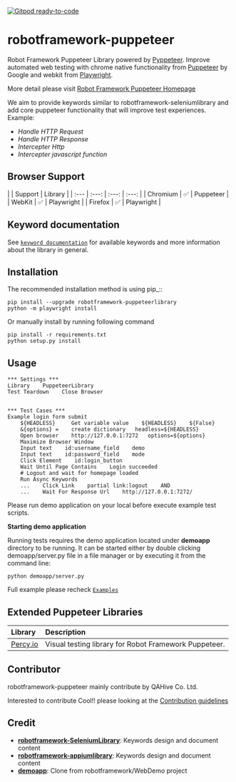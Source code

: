 [![Gitpod ready-to-code](https://img.shields.io/badge/Gitpod-ready--to--code-blue?logo=gitpod)](https://gitpod.io/#https://github.com/qahive/robotframework-puppeteer)

# robotframework-puppeteer
Robot Framework Puppeteer Library powered by [Pyppeteer](https://github.com/pyppeteer/pyppeteer). 
Improve automated web testing with chrome native functionality from [Puppeteer](https://github.com/puppeteer/puppeteer) by Google and webkit from [Playwright](https://github.com/microsoft/playwright-python).

More detail please visit [Robot Framework Puppeteer Homepage](https://qahive.github.io/robotframework-puppeteer.github.io/)

We aim to provide keywords similar to robotframework-seleniumlibrary and add core puppeteer functionality that will improve test experiences.
Example: 
- _Handle HTTP Request_
- _Handle HTTP Response_ 
- _Intercepter Http_
- _Intercepter javascript function_


Browser Support
---------------------
|          | Support | Library |
|   :---   | :---: | :---: | :---:   |
| Chromium  | ✅ | Puppeteer | 
| WebKit  | ✅ | Playwright | 
| Firefox  | ✅ | Playwright | 


Keyword documentation
---------------------
See [`keyword documentation`](https://qahive.github.io/robotframework-puppeteer/PuppeteerLibrary.html) for available keywords and more information about the library in general.



Installation
------------
The recommended installation method is using pip_::

    pip install --upgrade robotframework-puppeteerlibrary
    python -m playwright install
    
Or manually install by running following command
    
    pip install -r requirements.txt
    python setup.py install


Usage
------------

    *** Settings ***
    Library    PuppeteerLibrary
    Test Teardown    Close Browser
    
    
    *** Test Cases ***
    Example login form submit
        ${HEADLESS}     Get variable value    ${HEADLESS}    ${False}
        &{options} =    create dictionary   headless=${HEADLESS}
        Open browser    http://127.0.0.1:7272   options=${options}
        Maximize Browser Window
        Input text    id:username_field    demo
        Input text    id:password_field    mode
        Click Element    id:login_button
        Wait Until Page Contains    Login succeeded
        # Logout and wait for homepage loaded
        Run Async Keywords
        ...    Click Link    partial link:logout    AND
        ...    Wait For Response Url    http://127.0.0.1:7272/
        
Please run demo application on your local before execute example test scripts.
        
**Starting demo application**

Running tests requires the demo application located under **demoapp** directory to be running. 
It can be started either by double clicking demoapp/server.py file in a file manager or by executing it from the command line:
    
    python demoapp/server.py

Full example please recheck [`Examples`](https://github.com/qahive/robotframework-puppeteer/tree/master/Examples)

Extended Puppeteer Libraries
------------

| Library        | Description |
| :---           | :---        |
| [Percy.io](https://github.com/qahive/robotframework-puppeteer-percy)  | Visual testing library for Robot Framework Puppeteer. |

Contributor
------------
robotframework-puppeteer mainly contribute by QAHive Co. Ltd.

Interested to contribute Cool!! please looking at the [Contribution guidelines](https://github.com/qahive/robotframework-puppeteer/blob/master/contributing.md)

Credit
------
  - [**robotframework-SeleniumLibrary**](https://github.com/robotframework/SeleniumLibrary): Keywords design and document content
  - [**robotframework-appiumlibrary**](https://github.com/serhatbolsu/robotframework-appiumlibrary): Keywords design and document content
  - [**demoapp**](https://github.com/robotframework/WebDemo): Clone from robotframework/WebDemo project
